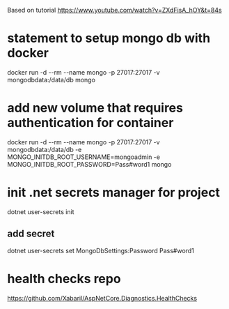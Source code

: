 Based on tutorial
https://www.youtube.com/watch?v=ZXdFisA_hOY&t=84s

# statement to setup mongo db with docker

docker run -d --rm --name mongo -p 27017:27017 -v mongodbdata:/data/db mongo

# add new volume that requires authentication for container

docker run -d --rm --name mongo -p 27017:27017 -v mongodbdata:/data/db -e MONGO_INITDB_ROOT_USERNAME=mongoadmin -e MONGO_INITDB_ROOT_PASSWORD=Pass#word1 mongo

# init .net secrets manager for project

dotnet user-secrets init

## add secret

dotnet user-secrets set MongoDbSettings:Password Pass#word1

# health checks repo

https://github.com/Xabaril/AspNetCore.Diagnostics.HealthChecks
